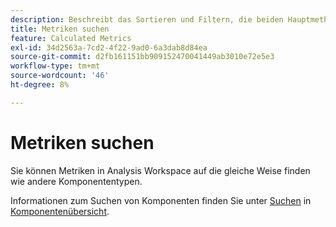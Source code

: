 ```yaml
---
description: Beschreibt das Sortieren und Filtern, die beiden Hauptmethoden zum Auffinden Ihrer Metriken.
title: Metriken suchen
feature: Calculated Metrics
exl-id: 34d2563a-7cd2-4f22-9ad0-6a3dab8d84ea
source-git-commit: d2fb161151bb909152470041449ab3010e72e5e3
workflow-type: tm+mt
source-wordcount: '46'
ht-degree: 8%

---
```


# Metriken suchen

Sie können Metriken in Analysis Workspace auf die gleiche Weise finden wie andere Komponententypen.

Informationen zum Suchen von Komponenten finden Sie unter [Suchen](/help/components/overview.md#search) in [Komponentenübersicht](/help/components/overview.md).
